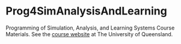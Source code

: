 # Prog4SimAnalysisAndLearning
Programming of Simulation, Analysis, and Learning Systems Course Materials. See the [course website](https://courses.smp.uq.edu.au/MATH2504/) at The University of Queensland.

